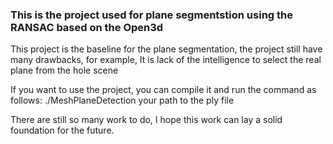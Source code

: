 ### This is the project  used for plane segmentstion using the RANSAC based on the Open3d

This project is the baseline for the plane segmentation, the project still have many drawbacks, for example, It  is lack of the intelligence to select the real plane from the hole scene

If you want to use the project, you can compile it and run the command as follows:
./MeshPlaneDetection your path to the ply file

There are still so many work to do, I hope this work can  lay a solid foundation for the future.